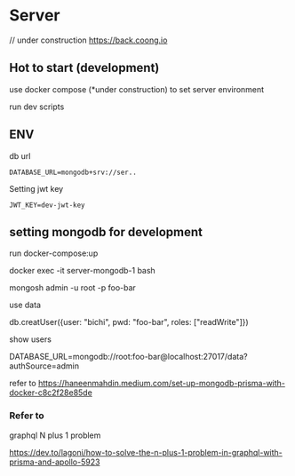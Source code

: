 # Server

// under construction
https://back.coong.io

<!-- version flag a -->

## Hot to start (development)

use docker compose (*under construction) to set server environment

run dev scripts

## ENV
db url
```dotenv
DATABASE_URL=mongodb+srv://ser..
```

Setting jwt key
```dotenv
JWT_KEY=dev-jwt-key
```

## setting mongodb for development

run docker-compose:up

docker exec -it server-mongodb-1 bash

mongosh admin -u root -p foo-bar

use data

db.creatUser({user: "bichi", pwd: "foo-bar", roles: ["readWrite"]})

show users 

DATABASE_URL=mongodb://root:foo-bar@localhost:27017/data?authSource=admin

refer to https://haneenmahdin.medium.com/set-up-mongodb-prisma-with-docker-c8c2f28e85de

### Refer to

graphql N plus 1 problem

https://dev.to/lagoni/how-to-solve-the-n-plus-1-problem-in-graphql-with-prisma-and-apollo-5923